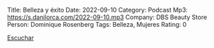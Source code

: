 Title: Belleza y éxito
Date: 2022-09-10
Category: Podcast
Mp3: https://s.danilorca.com/2022-09-10.mp3
Company: DBS Beauty Store
Person: Dominique Rosenberg
Tags: Belleza, Mujeres
Rating: 0

<a href="https://s.danilorca.com/2022-09-10.mp3" type="audio/mpeg">
Escuchar
</a>
